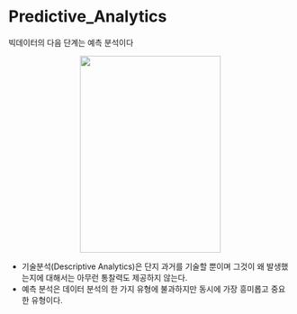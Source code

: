 # Predictive_Analytics
빅데이터의 다음 단계는 예측 분석이다

<p align="center">
  <img width="250" height="350" src="https://user-images.githubusercontent.com/45617225/77876376-be7c6500-728d-11ea-9228-06626c483053.png">
</p>


- 기술분석(Descriptive Analytics)은 단지 과거를 기술할 뿐이며 그것이 왜 발생했는지에 대해서는 아무런 통찰력도 제공하지 않는다. 
- 예측 분석은 데이터 분석의 한 가지 유형에 불과하지만 동시에 가장 흥미롭고 중요한 유형이다. 

